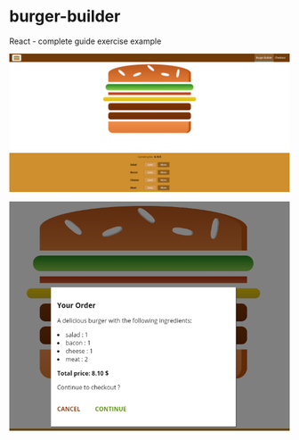 # burger-builder
React - complete guide  exercise example 

![Burger Builder](src\assets\images\builder-burger.png)

![Burger Builder resume](src\assets\images\builder-burger-resume.png)
